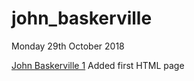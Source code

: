 # john_baskerville

Monday 29th October 2018

[John Baskerville 1]( https://ailsiseburns.github.io/john_baskerville/baskerville1.hmtl/) Added first HTML page
 
 
